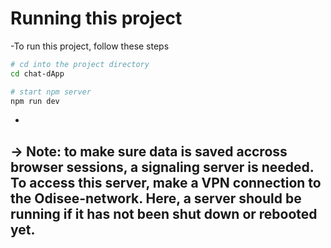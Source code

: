 # Running this project

-To run this project, follow these steps

```bash
# cd into the project directory
cd chat-dApp

# start npm server
npm run dev
```
-
-> Note: to make sure data is saved accross browser sessions, a signaling server is needed. To access this server, make a VPN connection to the Odisee-network. Here, a server should be running if it has not been shut down or rebooted yet.
-



